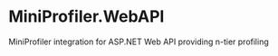 MiniProfiler.WebAPI
===================

MiniProfiler integration for ASP.NET Web API providing n-tier profiling